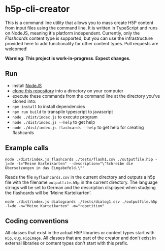 # h5p-cli-creator

This is a command line utility that allows you to mass create H5P content from input files using the command line. It is written in TypeScript and runs on NodeJS, meaning it's platform independent. Currently, only the *Flashcards* content type is supported, but you can use the infrastructure provided here to add functionality for other content types. Pull requests are welcomed!

**Warning: This project is work-in-progress. Expect changes.**

## Run
* install [NodeJS](https://nodejs.org/)
* [clone this repository](https://help.github.com/articles/cloning-a-repository/) into a directory on your computer
* execute these commands from the command line at the directory you've cloned into:
* `npm install` to install dependencies
* `npm run build` to transpile typescript to javascript
* `node ./dist/index.js` to execute program
* `node ./dist/index.js --help` to get help
* `node ./dist/index.js flashcards --help` to get help for creating flashcards

## Example calls
`node ./dist/index.js flashcards ./tests/flash1.csv ./outputfile.h5p -l=de -t="Meine Karteikarten" --description="\"Schreibe die Übersetzungen in das Eingabefeld.\""`

Reads the file `myflashcards.csv` in the current directory and outputs a h5p file with the filename `outputfile.h5p` in the current directory. The language strings will be set to German and the description displayed when studying the flashcards will be 'Meine Karteikarten'.

`node ./dist/index.js dialogcards ./tests/dialog1.csv ./outputfile.h5p -l=de -n="Meine Karteikarten" -m="repetition"`

## Coding conventions
All classes that exist in the actual H5P libraries or content types start with `H5p`, e.g. `H5pImage`. All classes that are part of the creator and don't exist in external libraries or content types don't start with this prefix.
